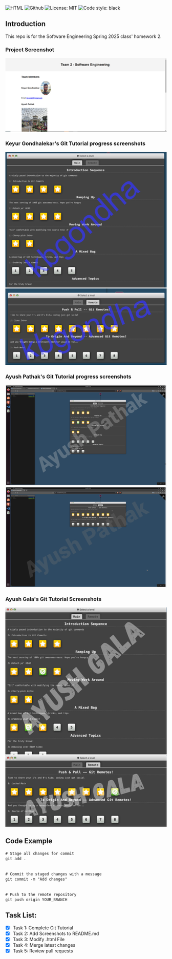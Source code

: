 ![HTML](https://img.shields.io/badge/Made%20With-HTML-orange) 
![Github](https://img.shields.io/badge/Made%20With-Github-purple)
![License: MIT](https://img.shields.io/badge/License-MIT-green)
![Code style: black](https://img.shields.io/badge/code%20style-black-000000.svg)

## Introduction

This repo is for the Software Engineering Spring 2025 class' homework 2.


### Project Screenshot
![Project Screenshot](screenshot.png)

### Keyur Gondhalekar's Git Tutorial progress screenshots

![Screenshot 1](/tutorial_progress_screenshots/kbgondha_img1.png)
![Screenshot 2](/tutorial_progress_screenshots/kbgondha_img2.png)

### Ayush Pathak's Git Tutorial progress screenshots
![Screenshot 1](/tutorial_progress_screenshots/AyushScreenShot1.png)
![Screenshot 2](/tutorial_progress_screenshots/AyushScreenShot2.png)

### Ayush Gala's Git Tutorial Screenshots
![Screenshot 1](/tutorial_progress_screenshots/agala2_shot1.jpg)
![Screenshot 2](/tutorial_progress_screenshots/agala2_shot2.jpg)

## Code Example

```
# Stage all changes for commit
git add .


# Commit the staged changes with a message
git commit -m "Add changes"


# Push to the remote repository
git push origin YOUR_BRANCH
```

## Task List:
- [x] Task 1: Complete Git Tutorial
- [x] Task 2: Add Screenshots to README.md
- [x] Task 3: Modify .html File
- [x] Task 4: Merge latest changes
- [x] Task 5: Review pull requests
